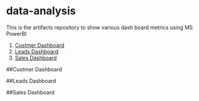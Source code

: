 # data-analysis
This is the artifacts repository to show various dash board metrics using MS PowerBI
<!-- TOC depthFrom:2 depthTo:6 withLinks:1 updateOnSave:1 orderedList:0 -->
1. [Custmer Dashboard](#cdb)
2. [Leads Dashboard](#ldb)
3. [Sales Dashboard](#sdb)

<!-- /TOC -->

##Custmer Dashboard

##Leads Dashboard

##Sales Dashboard



